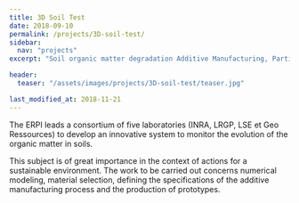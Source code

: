 ```yaml
---
title: 3D Soil Test
date: 2018-09-10
permalink: /projects/3D-soil-test/
sidebar:
  nav: "projects"
excerpt: "Soil organic matter degradation Additive Manufacturing, Participatory research"

header:
  teaser: "/assets/images/projects/3D-soil-test/teaser.jpg"  

last_modified_at: 2018-11-21  
---
```



The ERPI leads a consortium of five laboratories (INRA, LRGP, LSE et Geo Ressources) to develop an innovative system to monitor the evolution of the organic matter in soils. 

This subject is of great importance in the context of actions for a sustainable environment. The work to be carried out concerns numerical modeling, material selection, defining the specifications of the additive manufacturing process and the production of prototypes.